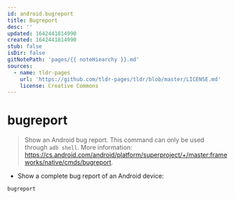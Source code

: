 ```yaml
---
id: android.bugreport
title: Bugreport
desc: ''
updated: 1642441814990
created: 1642441814990
stub: false
isDir: false
gitNotePath: 'pages/{{ noteHiearchy }}.md'
sources:
  - name: tldr-pages
    url: 'https://github.com/tldr-pages/tldr/blob/master/LICENSE.md'
    license: Creative Commons
---
```

# bugreport

> Show an Android bug report.
> This command can only be used through `adb shell`.
> More information: <https://cs.android.com/android/platform/superproject/+/master:frameworks/native/cmds/bugreport>.

- Show a complete bug report of an Android device:

`bugreport`


